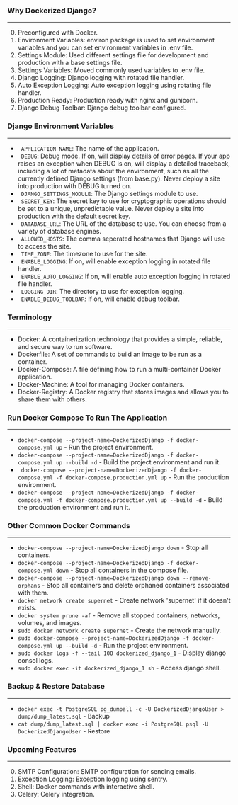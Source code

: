 ### Why Dockerized Django?
----

0. Preconfigured with Docker.
1. Environment Variables: environ package is used to set environment variables and you can set environment variables in .env file.
2. Settings Module: Used different settings file for development and production with a base settings file.
3. Settings Variables: Moved commonly used variables to .env file.
4. Django Logging: Django logging with rotated file handler.
5. Auto Exception Logging: Auto exception logging using rotating file handler.
6. Production Ready: Production ready with nginx and gunicorn.
7. Django Debug Toolbar: Django debug toolbar configured.

### Django Environment Variables
----

- ``` APPLICATION_NAME```: The name of the application.
- ``` DEBUG```: Debug mode. If on, will display details of error pages. If your app raises an exception when DEBUG is on, will display a detailed traceback, including a lot of metadata about the environment, such as all the currently defined Django settings (from base.py). Never deploy a site into production with DEBUG turned on.
- ``` DJANGO_SETTINGS_MODULE```: The Django settings module to use.
- ``` SECRET_KEY```: The secret key to use for cryptographic operations should be set to a unique, unpredictable value. Never deploy a site into production with the default secret key.
- ``` DATABASE_URL```: The URL of the database to use. You can choose from a variety of database engines.
- ``` ALLOWED_HOSTS```: The comma seperated hostnames that Django will use to access the site.
- ``` TIME_ZONE```: The timezone to use for the site.
- ``` ENABLE_LOGGING```: If on, will enable exception logging in rotated file handler.
- ``` ENABLE_AUTO_LOGGING```: If on, will enable auto exception logging in rotated file handler.
- ``` LOGGING_DIR```: The directory to use for exception logging.
- ``` ENABLE_DEBUG_TOOLBAR```: If on, will enable debug toolbar.

### Terminology
----

- Docker: A containerization technology that provides a simple, reliable, and secure way to run software.
- Dockerfile: A set of commands to build an image to be run as a container.
- Docker-Compose: A file defining how to run a multi-container Docker application.
- Docker-Machine: A tool for managing Docker containers.
- Docker-Registry: A Docker registry that stores images and allows you to share them with others.

### Run Docker Compose To Run The Application
----

- ``` docker-compose --project-name=DockerizedDjango -f docker-compose.yml up ``` - Run the project environment.
- ``` docker-compose --project-name=DockerizedDjango -f docker-compose.yml up --build -d ``` - Build the project environment and run it.
- ``` docker-compose --project-name=DockerizedDjango -f docker-compose.yml -f docker-compose.production.yml up``` - Run the production environment.
- ``` docker-compose --project-name=DockerizedDjango -f docker-compose.yml -f docker-compose.production.yml up --build -d ``` - Build the production environment and run it.

### Other Common Docker Commands
----

- ``` docker-compose --project-name=DockerizedDjango down ``` - Stop all containers.
- ``` docker-compose --project-name=DockerizedDjango -f docker-compose.yml down ``` - Stop all containers in the compose file.
- ``` docker-compose --project-name=DockerizedDjango down --remove-orphans ``` - Stop all containers and delete orphaned containers associated with them.
- ``` docker network create supernet ``` - Create network 'supernet' if it doesn't exists.
- ``` docker system prune -af ``` - Remove all stopped containers, networks, volumes, and images.
- ``` sudo docker network create supernet ``` - Create the network manually.
- ``` sudo docker-compose --project-name=DockerizedDjango -f docker-compose.yml up --build -d ``` - Run the project environment.
- ``` sudo docker logs -f --tail 100 dockerized_django_1 ``` - Display django consol logs.
- ``` sudo docker exec -it dockerized_django_1 sh ``` - Access django shell.

### Backup & Restore Database
----

- ``` docker exec -t PostgreSQL pg_dumpall -c -U DockerizedDjangoUser > dump/dump_latest.sql ```  - Backup
- ``` cat dump/dump_latest.sql | docker exec -i PostgreSQL psql -U DockerizedDjangoUser ``` - Restore

### Upcoming Features
----
0. SMTP Configuration: SMTP configuration for sending emails.
1. Exception Logging: Exception logging using sentry.
2. Shell: Docker commands with interactive shell.
3. Celery: Celery integration.
